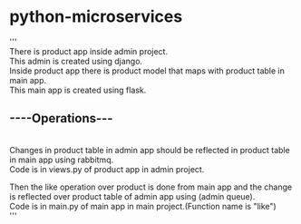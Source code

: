 # python-microservices

'''</br>
There is product app inside admin project.</br>
This admin is created using django.</br>
Inside product app there is product model that maps with product table in main app.</br>
This main app is created using flask.</br>
<h2>----Operations---</h2></br>
Changes in product table in admin app should be reflected in product table in main app using rabbitmq.</br>
Code is in views.py of product app in admin project.</br>

Then the like operation over product is done from main app and the change is reflected over product table of admin app using (admin queue).</br>
Code is in main.py of main app in main project.(Function name is "like")</br>
'''
